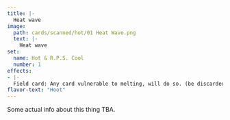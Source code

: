 ```yaml
---
title: |-
  Heat wave
image: 
  path: cards/scanned/hot/01 Heat Wave.png
  text: |-
    Heat wave
set:
  name: Hot & R.P.S. Cool
  number: 1
effects: 
- |-
  Field card: Any card vulnerable to melting, will do so. (be discarded)
flavor-text: "Hoot"
---
```

Some actual info about this thing TBA.
